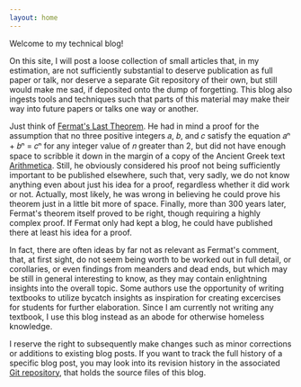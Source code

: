 ```yaml
---
layout: home
---
```

Welcome to my technical blog!

On this site, I will post a loose collection of small articles that,
in my estimation, are not sufficiently substantial to deserve
publication as full paper or talk, nor deserve a separate Git
repository of their own, but still would make me sad, if deposited
onto the dump of forgetting.  This blog also ingests tools and
techniques such that parts of this material may make their way into
future papers or talks one way or another.

Just think of [Fermat's Last
Theorem](https://en.wikipedia.org/wiki/Fermat%27s_Last_Theorem).  He
had in mind a proof for the assumption that no three positive integers
𝑎, 𝑏, and 𝑐 satisfy the equation 𝑎ⁿ + 𝑏ⁿ = 𝑐ⁿ for any integer value of
𝑛 greater than 2, but did not have enough space to scribble it down in
the margin of a copy of the Ancient Greek text
[Arithmetica](https://en.wikipedia.org/wiki/Arithmetica).  Still, he
obviously considered his proof not being sufficiently important to be
published elsewhere, such that, very sadly, we do not know anything
even about just his idea for a proof, regardless whether it did work
or not.  Actually, most likely, he was wrong in believing he could
prove his theorem just in a little bit more of space.  Finally, more
than 300 years later, Fermat's theorem itself proved to be right,
though requiring a highly complex proof.  If Fermat only had kept a
blog, he could have published there at least his idea for a proof.

In fact, there are often ideas by far not as relevant as Fermat's
comment, that, at first sight, do not seem being worth to be worked
out in full detail, or corollaries, or even findings from meanders and
dead ends, but which may be still in general interesting to know, as
they may contain enlightning insights into the overall topic.  Some
authors use the opportunity of writing textbooks to utilize bycatch
insights as inspiration for creating excercises for students for
further elaboration.  Since I am currently not writing any textbook, I
use this blog instead as an abode for otherwise homeless knowledge.

I reserve the right to subsequently make changes such as minor
corrections or additions to existing blog posts.  If you want to track
the full history of a specific blog post, you may look into its
revision history in the associated [Git
repository](https://github.com/soundpaint/blog), that holds the source
files of this blog.

